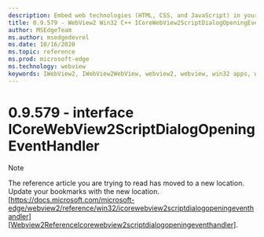 ```yaml
---
description: Embed web technologies (HTML, CSS, and JavaScript) in your native applications with the Microsoft Edge WebView2 control
title: 0.9.579 - WebView2 Win32 C++ ICoreWebView2ScriptDialogOpeningEventHandler
author: MSEdgeTeam
ms.author: msedgedevrel
ms.date: 10/16/2020
ms.topic: reference
ms.prod: microsoft-edge
ms.technology: webview
keywords: IWebView2, IWebView2WebView, webview2, webview, win32 apps, win32, edge, ICoreWebView2, ICoreWebView2Controller, browser control, edge html, ICoreWebView2ScriptDialogOpeningEventHandler
---
```


# 0.9.579 - interface ICoreWebView2ScriptDialogOpeningEventHandler 

> [!NOTE]
> The reference article you are trying to read has moved to a new location.  
> Update your bookmarks with the new location.  
> [https://docs.microsoft.com/microsoft-edge/webview2/reference/win32/icorewebview2scriptdialogopeningeventhandler][Webview2ReferenceIcorewebview2scriptdialogopeningeventhandler].  

[Webview2ReferenceIcorewebview2scriptdialogopeningeventhandler]: /microsoft-edge/webview2/reference/win32/icorewebview2scriptdialogopeningeventhandler "interface ICoreWebView2ScriptDialogOpeningEventHandler | Microsoft Docs"
